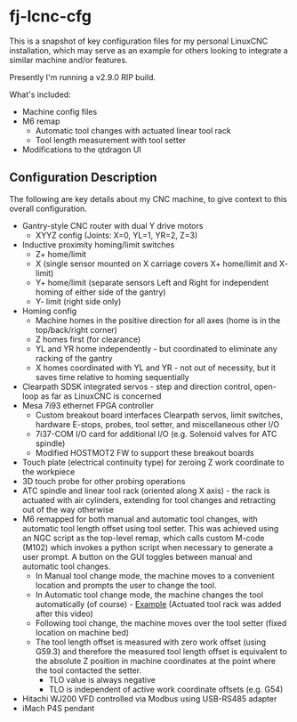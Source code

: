 # fj-lcnc-cfg
This is a snapshot of key configuration files for my personal LinuxCNC installation, which may serve as an example for others looking to integrate a similar machine and/or features.

Presently I'm running a v2.9.0 RIP build.

What's included:
* Machine config files
* M6 remap
  * Automatic tool changes with actuated linear tool rack
  * Tool length measurement with tool setter
* Modifications to the qtdragon UI

## Configuration Description
The following are key details about my CNC machine, to give context to this overall configuration.
* Gantry-style CNC router with dual Y drive motors
    * XYYZ config (Joints: X=0, YL=1, YR=2, Z=3)
* Inductive proximity homing/limit switches
    * Z+ home/limit
    * X (single sensor mounted on X carriage covers X+ home/limit and X- limit)
    * Y+ home/limit (separate sensors Left and Right for independent homing of either side of the gantry)
    * Y- limit (right side only)
* Homing config
    * Machine homes in the positive direction for all axes (home is in the top/back/right corner)
    * Z homes first (for clearance)
    * YL and YR home independently - but coordinated to eliminate any racking of the gantry
    * X homes coordinated with YL and YR - not out of necessity, but it saves time relative to homing sequentially
* Clearpath SDSK integrated servos - step and direction control, open-loop as far as LinuxCNC is concerned
* Mesa 7i93 ethernet FPGA controller
    * Custom breakout board interfaces Clearpath servos, limit switches, hardware E-stops, probes, tool setter, and miscellaneous other I/O
    * 7i37-COM I/O card for additional I/O (e.g. Solenoid valves for ATC spindle)
    * Modified HOSTMOT2 FW to support these breakout boards
* Touch plate (electrical continuity type) for zeroing Z work coordinate to the workpiece
* 3D touch probe for other probing operations
* ATC spindle and linear tool rack (oriented along X axis) - the rack is actuated with air cylinders, extending for tool changes and retracting out of the way otherwise
* M6 remapped for both manual and automatic tool changes, with automatic tool length offset using tool setter.  This was achieved using an NGC script as the top-level remap, which calls custom M-code (M102) which invokes a python script when necessary to generate a user prompt.  A button on the GUI toggles between manual and automatic tool changes.
    * In Manual tool change mode, the machine moves to a convenient location and prompts the user to change the tool.  
    * In Automatic tool change mode, the machine changes the tool automatically (of course) - [Example](https://www.youtube.com/watch?v=98X_LPUHFn0 "ATC example video") (Actuated tool rack was added after this video)
    * Following tool change, the machine moves over the tool setter (fixed location on machine bed)
    * The tool length offset is measured with zero work offset (using G59.3) and therefore the measured tool length offset is equivalent to the absolute Z position in machine coordinates at the point where the tool contacted the setter.
        * TLO value is always negative
        * TLO is independent of active work coordinate offsets (e.g. G54)
* Hitachi WJ200 VFD controlled via Modbus using USB-RS485 adapter 
* iMach P4S pendant
